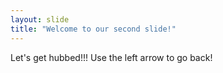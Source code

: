 ```yaml
---
layout: slide
title: "Welcome to our second slide!"
---
```

Let's get hubbed!!!
Use the left arrow to go back!
